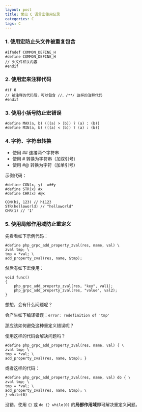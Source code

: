 ```yaml
---
layout: post
title: 常见 C 语言宏使用记录
categories: C
tags: C
---
```


### 1. 使用宏防止头文件被重复包含

    #ifndef COMMON_DEFINE_H
    #define COMMON_DEFINE_H
    // 头文件相关内容
    #endif

### 2. 使用宏来注释代码

    #if 0
    // 被注释的代码段，可以包含 //、/**/ 这样的注释代码
    #endif
    
### 3. 使用小括号防止宏错误

    #define MAX(a, b) (((a) > (b)) ? (a) : (b))
    #define MIN(a, b) (((a) < (b)) ? (a) : (b))
    
### 4. 字符、字符串转换

- 使用 ## 连接两个字符串
- 使用 # 转换为字符串（加双引号）
- 使用 #@ 转换为字符（加单引号）

示例代码：

<!--more-->

    #define CON(x, y)  x##y
    #define STR(x) #x
    #define CHR(x) #@x

    CON(hi, 123) // hi123
    STR(helloworld) // "helloworld"
    CHR(1) // '1'
    
### 5. 使用局部作用域防止重定义

先看看如下示例代码：

    #define php_grpc_add_property_zval(res, name, val) \
    zval tmp; \
    tmp = *val; \
    add_property_zval(res, name, &tmp);
    
然后有如下宏使用：

    void func()
    {
        php_grpc_add_property_zval(res, "key", val1);
        php_grpc_add_property_zval(res, "value", val2);
    }
    
想想，会有什么问题呢？

会产生如下编译错误：`error: redefinition of 'tmp'`

那应该如何避免这种重定义错误呢？

使用这样的代码会解决问题吗？

    #define php_grpc_add_property_zval(res, name, val) { \
    zval tmp; \
    tmp = *val; \
    add_property_zval(res, name, &tmp); }
    
或者这样的代码：

    #define php_grpc_add_property_zval(res, name, val) do { \
    zval tmp; \
    tmp = *val; \
    add_property_zval(res, name, &tmp); \
    } while(0)
    
没错，使用 `{}` 或 `do {} while(0)` 的**局部作用域**即可解决重定义问题。







